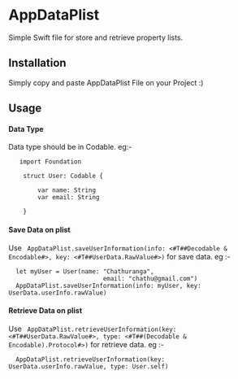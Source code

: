 # AppDataPlist
Simple Swift file for store and retrieve property lists.

## Installation

Simply copy and paste AppDataPlist File on your Project :)

## Usage

#### Data Type

Data type should be in Codable. eg:- 

```
   import Foundation

    struct User: Codable {
    
        var name: String
        var email: String
    
    }
```

#### Save Data on plist

Use `` AppDataPlist.saveUserInformation(info: <#T##Decodable & Encodable#>, key: <#T##UserData.RawValue#>)`` for save data. eg :-

```
  let myUser = User(name: "Chathuranga",
                          email: "chathu@gmail.com")
  AppDataPlist.saveUserInformation(info: myUser, key: UserData.userInfo.rawValue)

```

#### Retrieve Data on plist

Use `` AppDataPlist.retrieveUserInformation(key: <#T##UserData.RawValue#>, type: <#T##(Decodable & Encodable).Protocol#>)`` for retrieve data. eg :-

```
  AppDataPlist.retrieveUserInformation(key: UserData.userInfo.rawValue, type: User.self)

```




